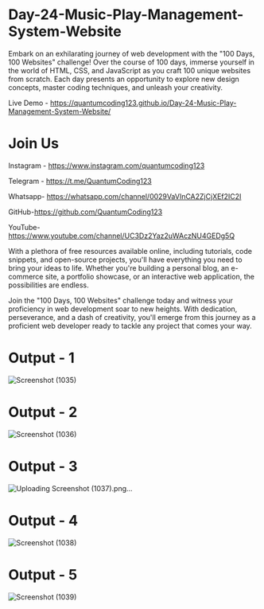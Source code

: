 # Day-24-Music-Play-Management-System-Website
Embark on an exhilarating journey of web development with the "100 Days, 100 Websites" challenge! Over the course of 100 days, immerse yourself in the world of HTML, CSS, and JavaScript as you craft 100 unique websites from scratch. Each day presents an opportunity to explore new design concepts, master coding techniques, and unleash your creativity.

Live Demo - https://quantumcoding123.github.io/Day-24-Music-Play-Management-System-Website/

# Join Us

Instagram - https://www.instagram.com/quantumcoding123

Telegram - https://t.me/QuantumCoding123

Whatsapp- https://whatsapp.com/channel/0029VaVInCA2ZjCjXEf2IC2I

GitHub-https://github.com/QuantumCoding123

YouTube-https://www.youtube.com/channel/UC3Dz2Yaz2uWAczNU4GEDg5Q

With a plethora of free resources available online, including tutorials, code snippets, and open-source projects, you'll have everything you need to bring your ideas to life. Whether you're building a personal blog, an e-commerce site, a portfolio showcase, or an interactive web application, the possibilities are endless.

Join the "100 Days, 100 Websites" challenge today and witness your proficiency in web development soar to new heights. With dedication, perseverance, and a dash of creativity, you'll emerge from this journey as a proficient web developer ready to tackle any project that comes your way.

# Output - 1

![Screenshot (1035)](https://github.com/user-attachments/assets/dfcdc4a5-2933-4c12-b1c8-746d25015b9b)

# Output - 2

![Screenshot (1036)](https://github.com/user-attachments/assets/fbf2754e-02bd-4357-8975-29edaaa4bf54)

# Output - 3

![Uploading Screenshot (1037).png…]()

# Output - 4
![Screenshot (1038)](https://github.com/user-attachments/assets/e63ef627-a937-451a-8e37-f312033cc833)

# Output - 5

![Screenshot (1039)](https://github.com/user-attachments/assets/3646844e-493b-424e-921c-99d97a85cca0)


